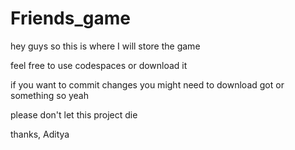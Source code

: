 # Friends_game
hey guys so this is where I will store the game

feel free to use codespaces or download it

if you want to commit changes you might need to download got or something so yeah

please don't let this project die

thanks,
Aditya

